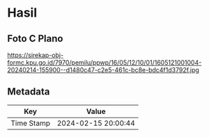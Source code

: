 # Hasil

## Foto C Plano

https://sirekap-obj-formc.kpu.go.id/7970/pemilu/ppwp/16/05/12/10/01/1605121001004-20240214-155900--d1480c47-c2e5-461c-bc8e-bdc4f1d3792f.jpg


## Metadata

| Key        | Value               |
| ---------- | ------------------- |
| Time Stamp | 2024-02-15 20:00:44 |



